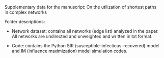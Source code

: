 Supplementary data for the manuscript: On the utilization of shortest paths in complex networks

Folder descriptions:

- Network dataset: contains all networks (edge list) analyzed in the paper. All networks are undirected and unweighted and written in txt format.

- Code: contains the Python SIR (susceptible-infectious-recovered) model and IM (influence maximization) model simulation codes.

